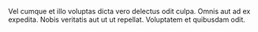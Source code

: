 Vel cumque et illo voluptas dicta vero delectus odit culpa. Omnis aut ad ex expedita. Nobis veritatis aut ut ut repellat. Voluptatem et quibusdam odit.
